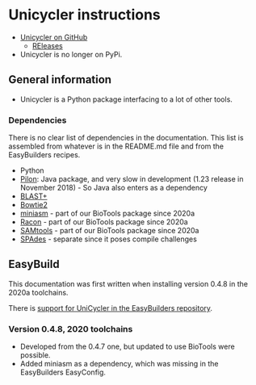 # Unicycler instructions

  * [Unicycler on GitHub](https://github.com/rrwick/Unicycler)
      * [REleases](https://github.com/rrwick/Unicycler/releases)
  * Unicycler is no longer on PyPi.


## General information

  * Unicycler is a Python package interfacing to a lot of other tools.


### Dependencies

There is no clear list of dependencies in the documentation. This list is assembled
from whatever is in the README.md file and from the EasyBuilders recipes.

  * Python
  * [Pilon](https://github.com/broadinstitute/pilon): Java package, and very slow in 
    development (1.23 release in November 2018) - So Java also enters as a dependency
  * [BLAST+](https://blast.ncbi.nlm.nih.gov/)
  * [Bowtie2](https://github.com/BenLangmead/bowtie2)
  * [miniasm](https://github.com/lh3/miniasm) - part of our BioTools package since 
    2020a
  * [Racon](https://github.com/lbcb-sci/racon) - part of our BioTools package since 2020a
  * [SAMtools](http://www.htslib.org/) - part of our BioTools package since 2020a
  * [SPAdes](http://cab.spbu.ru/software/spades/) - separate since it poses compile challenges


## EasyBuild

This documentation was first written when installing version 0.4.8 in the 2020a toolchains.

There is [support for UniCycler in the EasyBuilders 
repository](https://github.com/easybuilders/easybuild-easyconfigs/tree/master/easybuild/easyconfigs/u/Unicycler).


### Version 0.4.8, 2020 toolchains

  * Developed from the 0.4.7 one, but updated to use BioTools were possible.
  * Added miniasm as a dependency, which was missing in the EasyBuilders EasyConfig. 
